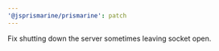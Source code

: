 ```yaml
---
'@jsprismarine/prismarine': patch
---
```


Fix shutting down the server sometimes leaving socket open.
